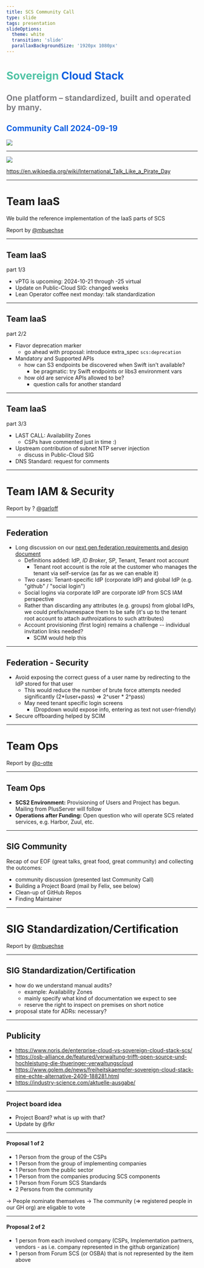 ```yaml
---
title: SCS Community Call
type: slide
tags: presentation
slideOptions:
  theme: white
  transition: 'slide'
  parallaxBackgroundSize: '1920px 1080px'
---
```



<style>
    .slides h1 {
        font-size: 32px;
        font-family: lato;
        color: "#50c3a5";
    }
    .slides h2 {
        color: "#0f5fe1";
        font-size: 28px;
        font-family: lato;
    }
    .slides h3, .slides h4 {
        font-size: 20px;
        font-family: lato;
    }
    .slides li {
        font-size: 16px;
        font-family: lato;
    }
    .slides p {
        font-size: 16px;
        font-family: lato;
    }
    .slides ul {
        display: block!important;
    }
</style>




<!-- Ease preperation with the template: https://github.com/SovereignCloudStack/minutes/tree/main/community-call/template.md -->

# <font color="#50c3a5" style="text-shadow: -1px 1px 0 #FFF, 1px 1px 0 #FFF, 1px -1px 0 #FFF, -1px -1px 0 #FFF;">Sovereign</font> <font color="#0f5fe1" style="text-shadow: -1px 1px 0 #FFF, 1px 1px 0 #FFF, 1px -1px 0 #FFF, -1px -1px 0 #FFF;">Cloud Stack</font>
## <font color="#7D7D82" style="text-shadow: -1px 1px 0 #FFF, 1px 1px 0 #FFF, 1px -1px 0 #FFF, -1px -1px 0 #FFF;">One platform – standardized, built and operated by many.</font>
## <font color="#0f5fe1" style="text-shadow: -1px 1px 0 #FFF, 1px 1px 0 #FFF, 1px -1px 0 #FFF, -1px -1px 0 #FFF;">Community Call 2024-09-19</font>

![](a46465b4-dd13-45ec-803c-b53912a9cae9.jpg)


---

![](ae131de0-65bb-41b6-80b4-792a51f33961.png)

https://en.wikipedia.org/wiki/International_Talk_Like_a_Pirate_Day

---

# Team IaaS

We build the reference implementation of the IaaS parts of SCS 

Report by <a href="https://github.com/mbuechse">@mbuechse</a>

----

## Team IaaS

part 1/3

- vPTG is upcoming: 2024-10-21 through -25 virtual
- Update on Public-Cloud SIG: changed weeks
- Lean Operator coffee next monday: talk standardization

----

## Team IaaS

part 2/2

- Flavor deprecation marker
  - go ahead with proposal: introduce extra_spec `scs:deprecation`
- Mandatory and Supported APIs
  - how can S3 endpoints be discovered when Swift isn't available?
    - be pragmatic: try Swift endpoints or libs3 environment vars
  - how old are service APIs allowed to be?
    - question calls for another standard

----

## Team IaaS

part 3/3

- LAST CALL: Availability Zones
  - CSPs have commented just in time :)
- Upstream contribution of subnet NTP server injection
  - discuss in Public-Cloud SIG
- DNS Standard: request for comments


---

# Team IAM & Security

Report by ? <a href="https://github.com/garloff">@garloff</a>

----

## Federation
* Long discussion on our [next gen federation requirements and design document](https://input.scs.community/scs-federation#)
    * Definitions added: IdP, *ID Broker*, SP, Tenant, Tenant root account
        * Tenant root account is the role at the customer who manages the tenant via self-service (as far as we can enable it)
    * Two cases: Tenant-specific IdP (corporate IdP) and global IdP (e.g. "github" / "social login")
    * Social logins via corporate IdP are corporate IdP from SCS IAM perspective
    * Rather than discarding any attributes (e.g. groups) from global IdPs, we could prefix/namespace them to be safe (it's up to the tenant root account to attach authroizations to such attributes)
    * Account provisioning (first login) remains a challenge -- individual invitation links needed?
        * SCIM would help this

----

## Federation - Security

* Avoid exposing the correct guess of a user name by redirecting to the IdP stored for that user
    * This would reduce the number of brute force attempts needed significantly (2*(user+pass) => 2^user * 2^pass)
    * May need tenant specific login screens
        * (Dropdown would expose info, entering as text not user-friendly)
* Secure offboarding helped by SCIM

---

# Team Ops

Report by <a href="https://github.com/o-otte">@o-otte</a> 

---

## Team Ops

- **SCS2 Environment:** Provisioning of Users and Project has begun. Mailing from PlusServer will follow
- **Operations after Funding:** Open question who will operate SCS related services, e.g. Harbor, Zuul, etc.

---


## SIG Community

Recap of our EOF (great talks, great food, great community) and collecting the outcomes:

* community discussion (presented last Community Call)
* Building a Project Board (mail by Felix, see below)
* Clean-up of GitHub Repos
* Finding Maintainer

---

# SIG Standardization/Certification

Report by <a href="https://github.com/mbuechse">@mbuechse</a>

----

## SIG Standardization/Certification

- how do we understand manual audits?
  - example: Availability Zones
  - mainly specify what kind of documentation we expect to see
  - reserve the right to inspect on premises on short notice
- proposal state for ADRs: necessary?

---

## Publicity

* https://www.noris.de/enterprise-cloud-vs-sovereign-cloud-stack-scs/
* https://osb-alliance.de/featured/verwaltung-trifft-open-source-und-hochleistung-die-thueringer-verwaltungscloud
* https://www.golem.de/news/freiheitskaempfer-sovereign-cloud-stack-eine-echte-alternative-2409-188281.html
* https://industry-science.com/aktuelle-ausgabe/


---

### Project board idea

* Project Board? what is up with that?
* Update by @fkr

----

#### Proposal 1 of 2

* 1 Person from the group of the CSPs
* 1 Person from the group of implementing companies
* 1 Person from the public sector
* 1 Person from the companies producing SCS components
* 1 Person from Forum SCS Standards
* 2 Persons from the community

-> People nominate themselves
-> The community (=> registered people in our GH org) are eligable to vote


----

#### Proposal 2 of 2

* 1 person from each involved company (CSPs, Implementation partners, vendors - as i.e. company represented in the github organization)
* 1 person from Forum SCS (or OSBA) that is not represented by the item above
